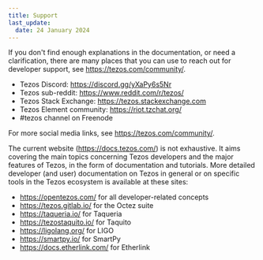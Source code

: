 ```yaml
---
title: Support
last_update:
  date: 24 January 2024
---
```


If you don't find enough explanations in the documentation, or need a clarification, there are many places that you can use to reach out for developer support, see <https://tezos.com/community/>.

- Tezos Discord: https://discord.gg/yXaPy6s5Nr
- Tezos sub-reddit: https://www.reddit.com/r/tezos/
- Tezos Stack Exchange: https://tezos.stackexchange.com
- Tezos Element community: https://riot.tzchat.org/
- #tezos channel on Freenode

For more social media links, see https://tezos.com/community/.

The current website (<https://docs.tezos.com/>) is not exhaustive. It aims covering the main topics concerning Tezos developers and the major features of Tezos, in the form of documentation and tutorials.
More detailed developer (and user) documentation on Tezos in general or on specific tools in the Tezos ecosystem is available at these sites:

- https://opentezos.com/ for all developer-related concepts
- https://tezos.gitlab.io/ for the Octez suite
- https://taqueria.io/ for Taqueria
- https://tezostaquito.io/ for Taquito
- https://ligolang.org/ for LIGO
- https://smartpy.io/ for SmartPy
- https://docs.etherlink.com/ for Etherlink
